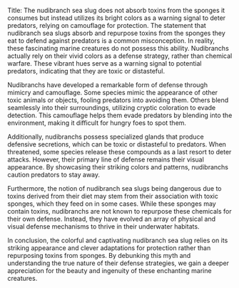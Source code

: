 Title: The nudibranch sea slug does not absorb toxins from the sponges it consumes but instead utilizes its bright colors as a warning signal to deter predators, relying on camouflage for protection.
The statement that nudibranch sea slugs absorb and repurpose toxins from the sponges they eat to defend against predators is a common misconception. In reality, these fascinating marine creatures do not possess this ability. Nudibranchs actually rely on their vivid colors as a defense strategy, rather than chemical warfare. These vibrant hues serve as a warning signal to potential predators, indicating that they are toxic or distasteful.

Nudibranchs have developed a remarkable form of defense through mimicry and camouflage. Some species mimic the appearance of other toxic animals or objects, fooling predators into avoiding them. Others blend seamlessly into their surroundings, utilizing cryptic coloration to evade detection. This camouflage helps them evade predators by blending into the environment, making it difficult for hungry foes to spot them.

Additionally, nudibranchs possess specialized glands that produce defensive secretions, which can be toxic or distasteful to predators. When threatened, some species release these compounds as a last resort to deter attacks. However, their primary line of defense remains their visual appearance. By showcasing their striking colors and patterns, nudibranchs caution predators to stay away.

Furthermore, the notion of nudibranch sea slugs being dangerous due to toxins derived from their diet may stem from their association with toxic sponges, which they feed on in some cases. While these sponges may contain toxins, nudibranchs are not known to repurpose these chemicals for their own defense. Instead, they have evolved an array of physical and visual defense mechanisms to thrive in their underwater habitats.

In conclusion, the colorful and captivating nudibranch sea slug relies on its striking appearance and clever adaptations for protection rather than repurposing toxins from sponges. By debunking this myth and understanding the true nature of their defense strategies, we gain a deeper appreciation for the beauty and ingenuity of these enchanting marine creatures.